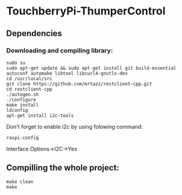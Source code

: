 # TouchberryPi-ThumperControl

## Dependencies

### Downloading and compiling library:
```
sudo su
sudo apt-get update && sudo apt-get install git build-essential autoconf automake libtool libcurl4-gnutls-dev
cd /usr/local/src
git clone https://github.com/mrtazz/restclient-cpp.git
cd restclient-cpp
./autogen.sh
./configure
make install
ldconfig
apt-get install i2c-tools
```

Don't forget to enable i2c by using folowing command:
```
raspi-config
```
Interface Options->I2C->Yes

## Compilling the whole project:
```
make clean
make
```
